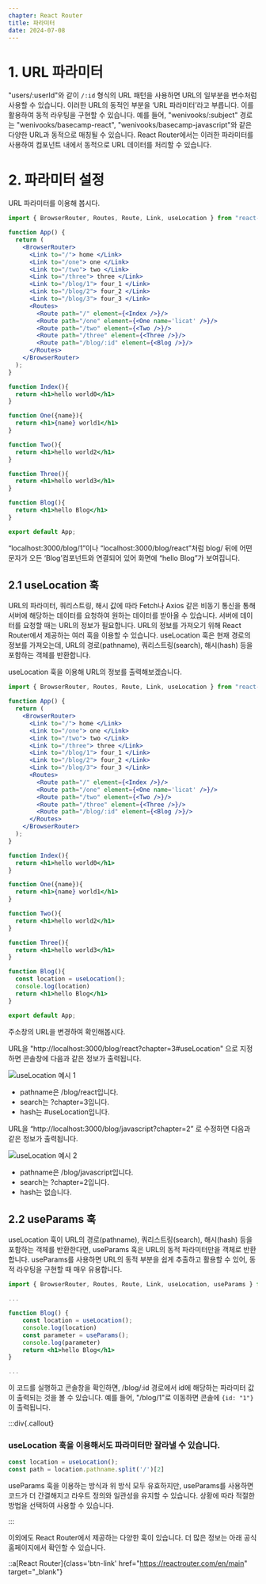 ```yaml
---
chapter: React Router
title: 파라미터
date: 2024-07-08
---
```


# 1. URL 파라미터

"users/\:userId"와 같이 `/:id` 형식의 URL 패턴을 사용하면 URL의 일부분을 변수처럼 사용할 수 있습니다. 이러한 URL의 동적인 부분을 ‘URL 파라미터’라고 부릅니다. 이를 활용하여 동적 라우팅을 구현할 수 있습니다. 예를 들어, "wenivooks/\:subject" 경로는 "wenivooks/basecamp-react", "wenivooks/basecamp-javascript"와 같은 다양한 URL과 동적으로 매칭될 수 있습니다. React Router에서는 이러한 파라미터를 사용하여 컴포넌트 내에서 동적으로 URL 데이터를 처리할 수 있습니다.

# 2. 파라미터 설정

URL 파라미터를 이용해 봅시다.

```jsx
import { BrowserRouter, Routes, Route, Link, useLocation } from "react-router-dom";

function App() {
  return (
    <BrowserRouter>
      <Link to="/"> home </Link>
      <Link to="/one"> one </Link>
      <Link to="/two"> two </Link>
      <Link to="/three"> three </Link>
      <Link to="/blog/1"> four_1 </Link>
      <Link to="/blog/2"> four_2 </Link>
      <Link to="/blog/3"> four_3 </Link>
      <Routes>
        <Route path="/" element={<Index />}/>
        <Route path="/one" element={<One name='licat' />}/>
        <Route path="/two" element={<Two />}/>
        <Route path="/three" element={<Three />}/>
        <Route path="/blog/:id" element={<Blog />}/>
      </Routes>
    </BrowserRouter>
  );
}

function Index(){
  return <h1>hello world0</h1>
}

function One({name}){
  return <h1>{name} world1</h1>
}

function Two(){
  return <h1>hello world2</h1>
}

function Three(){
  return <h1>hello world3</h1>
}

function Blog(){
  return <h1>hello Blog</h1>
}

export default App;
```

“localhost:3000/blog/1”이나 “localhost:3000/blog/react”처럼 blog/ 뒤에 어떤 문자가 오든 ‘Blog’컴포넌트와 연결되어 있어 화면에 “hello Blog”가 보여집니다.

## 2.1 useLocation 훅

URL의 파라미터, 쿼리스트링, 해시 값에 따라 Fetch나 Axios 같은 비동기 통신을 통해 서버에 해당하는 데이터를 요청하여 원하는 데이터를 받아올 수 있습니다. 서버에 데이터를 요청할 때는 URL의 정보가 필요합니다. URL의 정보를 가져오기 위해 React Router에서 제공하는 여러 훅을 이용할 수 있습니다. useLocation 훅은 현재 경로의 정보를 가져오는데, URL의 경로(pathname), 쿼리스트링(search), 해시(hash) 등을 포함하는 객체를 반환합니다.

useLocation 훅을 이용해 URL의 정보를 출력해보겠습니다.

```jsx
import { BrowserRouter, Routes, Route, Link, useLocation } from "react-router-dom";

function App() {
  return (
    <BrowserRouter>
      <Link to="/"> home </Link>
      <Link to="/one"> one </Link>
      <Link to="/two"> two </Link>
      <Link to="/three"> three </Link>
      <Link to="/blog/1"> four_1 </Link>
      <Link to="/blog/2"> four_2 </Link>
      <Link to="/blog/3"> four_3 </Link>
      <Routes>
        <Route path="/" element={<Index />}/>
        <Route path="/one" element={<One name='licat' />}/>
        <Route path="/two" element={<Two />}/>
        <Route path="/three" element={<Three />}/>
        <Route path="/blog/:id" element={<Blog />}/>
      </Routes>
    </BrowserRouter>
  );
}

function Index(){
  return <h1>hello world0</h1>
}

function One({name}){
  return <h1>{name} world1</h1>
}

function Two(){
  return <h1>hello world2</h1>
}

function Three(){
  return <h1>hello world3</h1>
}

function Blog(){
  const location = useLocation();
  console.log(location)
  return <h1>hello Blog</h1>
}

export default App;
```

주소창의 URL을 변경하여 확인해봅시다.

URL을 "http://localhost:3000/blog/react?chapter=3#useLocation" 으로 지정하면 콘솔창에 다음과 같은 정보가 출력됩니다.

![useLocation 예시 1](/images/basecamp-react/chapter03-3/5af0207e-96f8-4141-b661-9d4a37e488ef.png)

- pathname은 /blog/react입니다.
- search는 ?chapter=3입니다.
- hash는 #useLocation입니다.

URL을 “http://localhost:3000/blog/javascript?chapter=2” 로 수정하면 다음과 같은 정보가 출력됩니다.

![useLocation 예시 2](/public/images/basecamp-react/chapter03-3/%E1%84%89%E1%85%B3%E1%84%8F%E1%85%B3%E1%84%85%E1%85%B5%E1%86%AB%E1%84%89%E1%85%A3%E1%86%BA_14.42.55.png)

- pathname은 /blog/javascript입니다.
- search는 ?chapter=2입니다.
- hash는 없습니다.

## 2.2 useParams 훅

useLocation 훅이 URL의 경로(pathname), 쿼리스트링(search), 해시(hash) 등을 포함하는 객체를 반환한다면, useParams 훅은 URL의 동적 파라미터만을 객체로 반환합니다. useParams를 사용하면 URL의 동적 부분을 쉽게 추출하고 활용할 수 있어, 동적 라우팅을 구현할 때 매우 유용합니다.

```jsx
import { BrowserRouter, Routes, Route, Link, useLocation, useParams } from "react-router-dom";

...

function Blog() {
    const location = useLocation();
    console.log(location)
    const parameter = useParams();
    console.log(parameter)
    return <h1>hello Blog</h1>
}

...
```

이 코드를 실행하고 콘솔창을 확인하면, /blog/:id 경로에서 id에 해당하는 파라미터 값이 출력되는 것을 볼 수 있습니다. 예를 들어, "/blog/1"로 이동하면 콘솔에 `{id: "1"}`이 출력됩니다.

:::div{.callout}
### useLocation 훅을 이용해서도 파라미터만 잘라낼 수 있습니다.

```jsx
const location = useLocation();
const path = location.pathname.split('/')[2]
```

useParams 훅을 이용하는 방식과 위 방식 모두 유효하지만, useParams를 사용하면 코드가 더 간결해지고 라우트 정의와 일관성을 유지할 수 있습니다. 상황에 따라 적절한 방법을 선택하여 사용할 수 있습니다.

:::


이외에도 React Router에서 제공하는 다양한 훅이 있습니다. 더 많은 정보는 아래 공식홈페이지에서 확인할 수 있습니다.

::a[React Router]{class='btn-link' href="https://reactrouter.com/en/main" target="\_blank"}